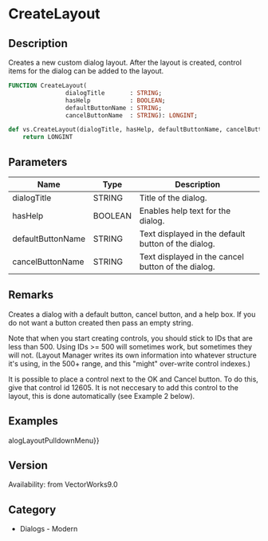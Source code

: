 # CreateLayout

## Description
Creates a new custom dialog layout. After the layout is created, control items for the dialog can be added to the layout.

```pascal
FUNCTION CreateLayout(
				dialogTitle       : STRING;
				hasHelp           : BOOLEAN;
				defaultButtonName : STRING;
				cancelButtonName  : STRING): LONGINT;
```

```python
def vs.CreateLayout(dialogTitle, hasHelp, defaultButtonName, cancelButtonName):
    return LONGINT
```

## Parameters
|Name|Type|Description|
|---|---|---|
|dialogTitle|STRING|Title of the dialog.|
|hasHelp|BOOLEAN|Enables help text for the dialog.|
|defaultButtonName|STRING|Text displayed in the default button of the dialog.|
|cancelButtonName|STRING|Text displayed in the cancel button of the dialog.|

## Remarks
Creates a dialog with a default button, cancel button, and a help box. If you do not want a button created then pass an empty string.

Note that when you start creating controls, you should stick to IDs that are less than 500. Using IDs >= 500 will sometimes work, but sometimes they will not. (Layout Manager writes its own information into whatever structure it's using, in the 500+ range, and this "might" over-write control indexes.)

It is possible to place a control next to the OK and Cancel button. To do this, give that control id 12605. It is not neccesary to add this control to the layout, this is done automatically (see Example 2 below).

## Examples
alogLayoutPulldownMenu}}

## Version
Availability: from VectorWorks9.0

## Category
* Dialogs - Modern

